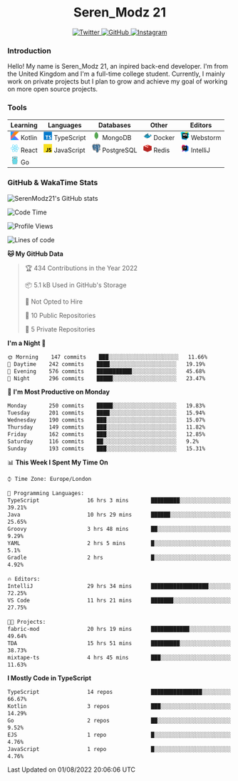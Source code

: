 <div align="center">
  <h1>Seren_Modz 21</h1>
  <a href="https://twitter.com/SerenModz21">
    <img alt="Twitter" src="https://img.shields.io/badge/twitter%20-%231DA1F2.svg?&style=for-the-badge&logo=Twitter&logoColor=white">
  </a>
  <a href="https://github.com/SerenModz21">
    <img alt="GitHub" src="https://img.shields.io/badge/github%20-%23121011.svg?&style=for-the-badge&logo=github&logoColor=white">
  </a>
  <a href="https://www.instagram.com/serenmodz21">
    <img alt="Instagram" src="https://img.shields.io/badge/instagram%20-%23E4405F.svg?&style=for-the-badge&logo=Instagram&logoColor=white">
  </a>
</div>

### Introduction

Hello! My name is Seren_Modz 21, an inpired back-end developer. I'm from the United Kingdom and I'm a full-time college student. Currently, I mainly work on private projects but I plan to grow and achieve my goal of working on more open source projects. 

### Tools

 **Learning**                                        | **Languages**                                               | **Databases**                                               | **Other**                                           | **Editors**                                                  
-----------------------------------------------------|-------------------------------------------------------------|-------------------------------------------------------------|-----------------------------------------------------|--------------------------------------------------------------
 <img width="19px" src="./assets/kotlin.svg"> Kotlin | <img width="19px" src="./assets/typescript.svg"> TypeScript | <img width="19px" src="./assets/mongodb.svg"> MongoDB       | <img width="19px" src="./assets/docker.svg"> Docker | <img width="19px" src="./assets/webstorm.svg"> Webstorm      
 <img width="19px" src="./assets/react.svg"> React   | <img width="19px" src="./assets/javascript.svg"> JavaScript | <img width="19px" src="./assets/postgresql.svg"> PostgreSQL | <img width="19px" src="./assets/redis.svg"> Redis   | <img width="19px" src="./assets/intellij-idea.svg"> IntelliJ
 <img width="19px" src="./assets/go.svg"> Go         |                                                             |                                                             |                                                     |                                                                                                               

### GitHub & WakaTime Stats

![SerenModz21's GitHub stats](https://github-readme-stats.vercel.app/api?username=SerenModz21&show_icons=true&theme=dark)

<!--START_SECTION:waka-->
![Code Time](http://img.shields.io/badge/Code%20Time-1%2C531%20hrs%2037%20mins-blue)

![Profile Views](http://img.shields.io/badge/Profile%20Views-26-blue)

![Lines of code](https://img.shields.io/badge/From%20Hello%20World%20I%27ve%20Written-13%20Thousand%20lines%20of%20code-blue)

**🐱 My GitHub Data** 

> 🏆 434 Contributions in the Year 2022
 > 
> 📦 5.1 kB Used in GitHub's Storage 
 > 
> 🚫 Not Opted to Hire
 > 
> 📜 10 Public Repositories 
 > 
> 🔑 5 Private Repositories  
 > 
**I'm a Night 🦉** 

```text
🌞 Morning    147 commits    ███░░░░░░░░░░░░░░░░░░░░░░   11.66% 
🌆 Daytime    242 commits    ████░░░░░░░░░░░░░░░░░░░░░   19.19% 
🌃 Evening    576 commits    ███████████░░░░░░░░░░░░░░   45.68% 
🌙 Night      296 commits    █████░░░░░░░░░░░░░░░░░░░░   23.47%

```
📅 **I'm Most Productive on Monday** 

```text
Monday       250 commits    █████░░░░░░░░░░░░░░░░░░░░   19.83% 
Tuesday      201 commits    ████░░░░░░░░░░░░░░░░░░░░░   15.94% 
Wednesday    190 commits    ███░░░░░░░░░░░░░░░░░░░░░░   15.07% 
Thursday     149 commits    ███░░░░░░░░░░░░░░░░░░░░░░   11.82% 
Friday       162 commits    ███░░░░░░░░░░░░░░░░░░░░░░   12.85% 
Saturday     116 commits    ██░░░░░░░░░░░░░░░░░░░░░░░   9.2% 
Sunday       193 commits    ███░░░░░░░░░░░░░░░░░░░░░░   15.31%

```


📊 **This Week I Spent My Time On** 

```text
⌚︎ Time Zone: Europe/London

💬 Programming Languages: 
TypeScript               16 hrs 3 mins       █████████░░░░░░░░░░░░░░░░   39.21% 
Java                     10 hrs 29 mins      ██████░░░░░░░░░░░░░░░░░░░   25.65% 
Groovy                   3 hrs 48 mins       ██░░░░░░░░░░░░░░░░░░░░░░░   9.29% 
YAML                     2 hrs 5 mins        █░░░░░░░░░░░░░░░░░░░░░░░░   5.1% 
Gradle                   2 hrs               █░░░░░░░░░░░░░░░░░░░░░░░░   4.92%

🔥 Editors: 
IntelliJ                 29 hrs 34 mins      ██████████████████░░░░░░░   72.25% 
VS Code                  11 hrs 21 mins      ███████░░░░░░░░░░░░░░░░░░   27.75%

🐱‍💻 Projects: 
fabric-mod               20 hrs 19 mins      ████████████░░░░░░░░░░░░░   49.64% 
TDA                      15 hrs 51 mins      █████████░░░░░░░░░░░░░░░░   38.73% 
mixtape-ts               4 hrs 45 mins       ███░░░░░░░░░░░░░░░░░░░░░░   11.63%

```

**I Mostly Code in TypeScript** 

```text
TypeScript               14 repos            ████████████████░░░░░░░░░   66.67% 
Kotlin                   3 repos             ███░░░░░░░░░░░░░░░░░░░░░░   14.29% 
Go                       2 repos             ██░░░░░░░░░░░░░░░░░░░░░░░   9.52% 
EJS                      1 repo              █░░░░░░░░░░░░░░░░░░░░░░░░   4.76% 
JavaScript               1 repo              █░░░░░░░░░░░░░░░░░░░░░░░░   4.76%

```



 Last Updated on 01/08/2022 20:06:06 UTC
<!--END_SECTION:waka-->
